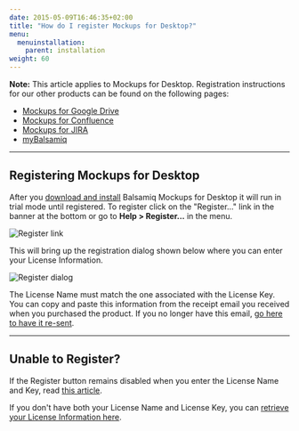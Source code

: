 ```yaml
---
date: 2015-05-09T16:46:35+02:00
title: "How do I register Mockups for Desktop?"
menu:
  menuinstallation:
    parent: installation
weight: 60
---
```

**Note:** This article applies to Mockups for Desktop. Registration instructions for our other products can be found on the following pages:

*   [Mockups for Google Drive](http://support.balsamiq.com/customer/portal/articles/1550556#signingup)
*   [Mockups for Confluence](http://support.balsamiq.com/customer/portal/articles/113839#register)
*   [Mockups for JIRA](http://support.balsamiq.com/customer/portal/articles/113844#register)
*   [myBalsamiq](http://support.balsamiq.com/customer/portal/articles/1397041#signingup)

* * *

## Registering Mockups for Desktop

After you [download and install](/installation/howto/) Balsamiq Mockups for Desktop it will run in trial mode until registered. To register click on the "Register..." link in the banner at the bottom or go to **Help > Register...** in the menu.

![Register link](https://media.balsamiq.com/img/support/docs/m4d/register-link.png)

This will bring up the registration dialog shown below where you can enter your License Information.

![Register dialog](https://media.balsamiq.com/img/support/docs/m4d/register-dialog.png)

The License Name must match the one associated with the License Key. You can copy and paste this information from the receipt email you received when you purchased the product. If you no longer have this email, [go here to have it re-sent](https://balsamiq.com/buy/lostkey/).

* * *

## Unable to Register?

If the Register button remains disabled when you enter the License Name and Key, read [this article](/sales/cantregister/).

If you don't have both your License Name and License Key, you can [retrieve your License Information here](https://balsamiq.com/buy/lostkey/).
